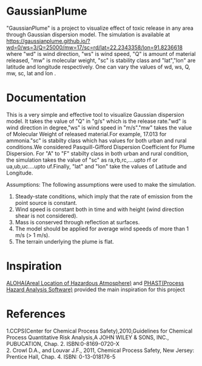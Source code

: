 # GaussianPlume
"GaussianPlume" is a project to visualize effect of toxic release in any area through Gaussian dispersion model.
The simulation is available at https://gaussianplume.github.io/?wd=0/ws=3/Q=25000/mw=17/sc=rd/lat=22.2343358/lon=91.8236618 where
"wd" is wind direction, "ws" is wind speed, "Q" is amount of material released, "mw" is molecular weight, "sc" is stability class and "lat","lon" are latitude and longitude respectively.
One can vary the values of wd, ws, Q, mw, sc, lat and lon .


# Documentation

This is a very simple and effective tool to visualize Gaussian dispersion model. It takes the value of "Q" in "g/s" which is the release rate."wd" is wind direction in degree,"ws" is wind speed in "m/s"."mw" takes the value of Molecular Weight of released material.For example, 17.013 for ammonia."sc" is stabilty class which has values for both urban and rural conditions.We considered Pasquill-Gifford Dispersion Coefficient for Plume Dispersion. For "A" to "F" stabilty class in both urban and rural condition, the simulation takes the value of "sc" as ra,rb,rc,....upto rf or ua,ub,uc....upto uf.Finally, "lat" and "lon" take the values of Latitude and Longitude.

Assumptions:
The following assumptions were used to make the simulation.

1. Steady-state conditions, which imply that the rate of emission from the point source is constant.</br>
2. Wind speed is constant both in time and with height (wind direction shear is not considered).</br>
3. Mass is conserved through reflection at surfaces.</br>
4. The model should be applied for average wind speeds of more than 1 m/s (> 1 m/s).</br>
5. The terrain underlying the plume is flat.</br>





























# Inspiration
<a href="https://www.epa.gov/cameo/aloha-software" target="_blank">ALOHA(Areal Location of Hazardous Atmosphere)</a> and <a href="https://www.dnvgl.com/services/process-hazard-analysis-software-phast-1675" target='_blank'>PHAST(Process Hazard Analysis Software)</a> provided the main inspiration for this project

# References
1.CCPS(Center for Chemical Process Safety),2010,Guidelines for Chemical Process Quantitative Risk Analysis,A JOHN WILEY & SONS, INC., PUBUCATION, Chap. 2. ISBN:0-8169-0720-X </br>
2. Crowl D.A., and Louvar J.F., 2011, Chemical Process Safety, New Jersey: Prentice Hall, Chap. 4.
ISBN: 0-13-018176-5
